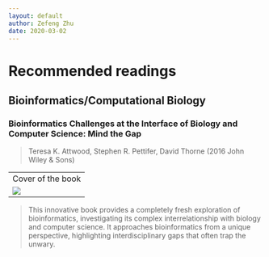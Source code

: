 ```yaml
---
layout: default
author: Zefeng Zhu
date: 2020-03-02
---
```


# Recommended readings

## Bioinformatics/Computational Biology

### Bioinformatics Challenges at the Interface of Biology and Computer Science: Mind the Gap

> Teresa K. Attwood, Stephen R. Pettifer, David Thorne (2016 John Wiley & Sons)

<table>
    <tr>
        <td>
            Cover of the book
        </td>
    </tr>
    <tr>
        <td>
            <img src="https://media.wiley.com/product_data/coverImage300/01/04700355/0470035501.jpg">
        </td>
    </tr>
</table>

> This innovative book provides a completely fresh exploration of bioinformatics, investigating its complex interrelationship with biology and computer science. It approaches bioinformatics from a unique perspective, highlighting interdisciplinary gaps that often trap the unwary.

